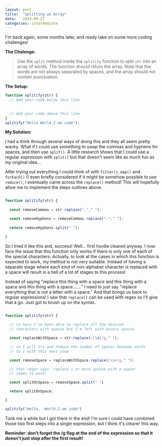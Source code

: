 ```yaml
---
layout: post
title:  "Splitting an Array"
date:   2019-09-27
categories: intermediate
---
```


I'm back again, some months later, and ready take on some more coding challenges! 


**The Chalenge:**

> Use the `split` method inside the `splitify` function to split `str` into an array of words. 
> The function should return the array. Note that the words are not always separated 
> by spaces, and the array should not contain punctuation.


**The Setup:**

```javascript
function splitify(str) {
  // Add your code below this line
  
  
  // Add your code above this line
}
splitify("Hello World,I-am code");
```


**My Solution:**

I had a think through several ways of doing this and they all seem pretty wacky. What if I could use something to swap the commas and hyphens for spaces, and then use `split()`. A little research shows that I could use a regular expression with `split()` but that doesn't seem like as much fun as my original idea...

After trying out everything I could think of with `filter()`, `map()` and `forEach()` (I even briefly considered if it might be somehow possible to use `reduce()`, I eventually came across the `replace()` method! This will hopefully allow me to implement the steps outlines above.

```javascript

function splitify(str) {
  
  const removeCommas = str.replace(","," ");

  const removeHyphens = removeCommas.replace("-"," ");
  
  return removeHyphens.split(" ");

}

```

So I tried it like this and, success! Well... first hurdle cleared anyway. I now face the issue that this function only works if there is only one of each of the special characters.
Actually, to look at the cases in which this function is expected to work, my method is not very suitable. Instead of having a separate stage where each kind of non-alphabet character is replaced with a space will result in a hell of a lot of stages to this process!

Instead of saying "replace this thing with a space and this thing with a space and this thing with a space......." I need to just say "replace everything that is not a letter with a space." And that brings us back to regular expressions! I saw that `replace()` can be used with regex so I'll give that a go. Just got to brush up on the syntax.

```javascript

function splitify(str) {
  
  // so here I've been able to replace all the desired 
  // characters with spaces but I'm left with excess spaces

  const replaceWithSpace = str.replace(/[\W]/g," "); 

  // so I will try and reduce the number of spaces between words 
  // to 1 with this next step

  const removeSpace = replaceWithSpace.replace(/\s+/g," ");

  // that regex says 'replace 1 or more spaces with a space'
  // seems to work!

  const splitOnSpace = removeSpace.split(" ")

  return splitOnSpace;

}

splitify("Hello, -World,I-am code")

```

Took me a while but I got there in the end! I'm sure I could have combined those two first steps into a single expression, but I think it's clearer this way. 

**Reminder: don't forget the /g flag at the end of the expression so that it doesn't just stop after the first result!**
